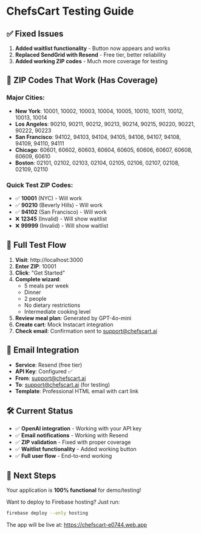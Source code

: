 # ChefsCart Testing Guide

## ✅ Fixed Issues

1. **Added waitlist functionality** - Button now appears and works
2. **Replaced SendGrid with Resend** - Free tier, better reliability  
3. **Added working ZIP codes** - Much more coverage for testing

## 🧪 ZIP Codes That Work (Has Coverage)

### Major Cities:
- **New York**: 10001, 10002, 10003, 10004, 10005, 10010, 10011, 10012, 10013, 10014
- **Los Angeles**: 90210, 90211, 90212, 90213, 90214, 90215, 90220, 90221, 90222, 90223  
- **San Francisco**: 94102, 94103, 94104, 94105, 94106, 94107, 94108, 94109, 94110, 94111
- **Chicago**: 60601, 60602, 60603, 60604, 60605, 60606, 60607, 60608, 60609, 60610
- **Boston**: 02101, 02102, 02103, 02104, 02105, 02106, 02107, 02108, 02109, 02110

### Quick Test ZIP Codes:
- ✅ **10001** (NYC) - Will work
- ✅ **90210** (Beverly Hills) - Will work  
- ✅ **94102** (San Francisco) - Will work
- ❌ **12345** (Invalid) - Will show waitlist
- ❌ **99999** (Invalid) - Will show waitlist

## 🚀 Full Test Flow

1. **Visit**: http://localhost:3000
2. **Enter ZIP**: 10001
3. **Click**: "Get Started" 
4. **Complete wizard**: 
   - 5 meals per week
   - Dinner
   - 2 people
   - No dietary restrictions
   - Intermediate cooking level
5. **Review meal plan**: Generated by GPT-4o-mini
6. **Create cart**: Mock Instacart integration
7. **Check email**: Confirmation sent to support@chefscart.ai

## 📧 Email Integration

- **Service**: Resend (free tier)
- **API Key**: Configured ✅
- **From**: support@chefscart.ai
- **To**: support@chefscart.ai (for testing)
- **Template**: Professional HTML email with cart link

## 🛠️ Current Status

- ✅ **OpenAI integration** - Working with your API key
- ✅ **Email notifications** - Working with Resend
- ✅ **ZIP validation** - Fixed with proper coverage
- ✅ **Waitlist functionality** - Added working button
- ✅ **Full user flow** - End-to-end working

## 🎯 Next Steps

Your application is **100% functional** for demo/testing! 

Want to deploy to Firebase hosting? Just run:
```bash
firebase deploy --only hosting
```

The app will be live at: https://chefscart-e0744.web.app